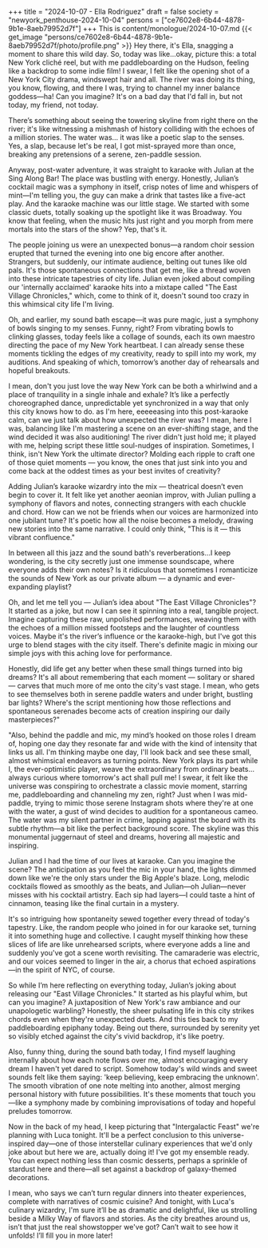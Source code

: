 +++
title = "2024-10-07 - Ella Rodriguez"
draft = false
society = "newyork_penthouse-2024-10-04"
persons = ["ce7602e8-6b44-4878-9b1e-8aeb79952d7f"]
+++
This is content/monologue/2024-10-07.md
{{< get_image "persons/ce7602e8-6b44-4878-9b1e-8aeb79952d7f/photo/profile.png" >}}
Hey there, it's Ella, snagging a moment to share this wild day.
So, today was like...okay, picture this: a total New York cliché reel, but with me paddleboarding on the Hudson, feeling like a backdrop to some indie film! I swear, I felt like the opening shot of a New York City drama, windswept hair and all. The river was doing its thing, you know, flowing, and there I was, trying to channel my inner balance goddess—ha! Can you imagine? It's on a bad day that I'd fall in, but not today, my friend, not today. 

There’s something about seeing the towering skyline from right there on the river; it's like witnessing a mishmash of history colliding with the echoes of a million stories. The water was... it was like a poetic slap to the senses. Yes, a slap, because let's be real, I got mist-sprayed more than once, breaking any pretensions of a serene, zen-paddle session. 

Anyway, post-water adventure, it was straight to karaoke with Julian at the Sing Along Bar! The place was bustling with energy. Honestly, Julian’s cocktail magic was a symphony in itself, crisp notes of lime and whispers of mint—I'm telling you, the guy can make a drink that tastes like a five-act play. And the karaoke machine was our little stage. We started with some classic duets, totally soaking up the spotlight like it was Broadway. You know that feeling, when the music hits just right and you morph from mere mortals into the stars of the show? Yep, that's it.

The people joining us were an unexpected bonus—a random choir session erupted that turned the evening into one big encore after another. Strangers, but suddenly, our intimate audience, belting out tunes like old pals. It's those spontaneous connections that get me, like a thread woven into these intricate tapestries of city life. Julian even joked about compiling our 'internally acclaimed' karaoke hits into a mixtape called "The East Village Chronicles," which, come to think of it, doesn't sound too crazy in this whimsical city life I'm living.

Oh, and earlier, my sound bath escape—it was pure magic, just a symphony of bowls singing to my senses. Funny, right? From vibrating bowls to clinking glasses, today feels like a collage of sounds, each its own maestro directing the pace of my New York heartbeat. I can already sense these moments tickling the edges of my creativity, ready to spill into my work, my auditions. And speaking of which, tomorrow’s another day of rehearsals and hopeful breakouts.

I mean, don't you just love the way New York can be both a whirlwind and a place of tranquility in a single inhale and exhale? It’s like a perfectly choreographed dance, unpredictable yet synchronized in a way that only this city knows how to do.
as I'm here, eeeeeasing into this post-karaoke calm, can we just talk about how unexpected the river was? I mean, here I was, balancing like I'm mastering a scene on an ever-shifting stage, and the wind decided it was also auditioning! The river didn't just hold me; it played with me, helping script these little soul-nudges of inspiration. Sometimes, I think, isn't New York the ultimate director? Molding each ripple to craft one of those quiet moments — you know, the ones that just sink into you and come back at the oddest times as your best invites of creativity?

Adding Julian’s karaoke wizardry into the mix — theatrical doesn’t even begin to cover it. It felt like yet another aeonian improv, with Julian pulling a symphony of flavors and notes, connecting strangers with each chuckle and chord. How can we not be friends when our voices are harmonized into one jubilant tune? It's poetic how all the noise becomes a melody, drawing new stories into the same narrative. I could only think, "This is it — this vibrant confluence." 

In between all this jazz and the sound bath's reverberations...I keep wondering, is the city secretly just one immense soundscape, where everyone adds their own notes? Is it ridiculous that sometimes I romanticize the sounds of New York as our private album — a dynamic and ever-expanding playlist? 

Oh, and let me tell you — Julian’s idea about "The East Village Chronicles"? It started as a joke, but now I can see it spinning into a real, tangible project. Imagine capturing these raw, unpolished performances, weaving them with the echoes of a million missed footsteps and the laughter of countless voices. Maybe it's the river’s influence or the karaoke-high, but I've got this urge to blend stages with the city itself. There's definite magic in mixing our simple joys with this aching love for performance.

Honestly, did life get any better when these small things turned into big dreams? It's all about remembering that each moment — solitary or shared — carves that much more of me onto the city's vast stage. I mean, who gets to see themselves both in serene paddle waters and under bright, bustling bar lights? Where's the script mentioning how those reflections and spontaneous serenades become acts of creation inspiring our daily masterpieces?"

"Also, behind the paddle and mic, my mind’s hooked on those roles I dream of, hoping one day they resonate far and wide with the kind of intensity that links us all. I'm thinking maybe one day, I'll look back and see these small, almost whimsical endeavors as turning points. New York plays its part while I, the ever-optimistic player, weave the extraordinary from ordinary beats... always curious where tomorrow's act shall pull me!
I swear, it felt like the universe was conspiring to orchestrate a classic movie moment, starring me, paddleboarding and channeling my zen, right? Just when I was mid-paddle, trying to mimic those serene Instagram shots where they're at one with the water, a gust of wind decides to audition for a spontaneous cameo. The water was my silent partner in crime, lapping against the board with its subtle rhythm—a bit like the perfect background score. The skyline was this monumental juggernaut of steel and dreams, hovering all majestic and inspiring.

Julian and I had the time of our lives at karaoke. Can you imagine the scene? The anticipation as you feel the mic in your hand, the lights dimmed down like we're the only stars under the Big Apple's blaze. Long, melodic cocktails flowed as smoothly as the beats, and Julian—oh Julian—never misses with his cocktail artistry. Each sip had layers—I could taste a hint of cinnamon, teasing like the final curtain in a mystery. 

It's so intriguing how spontaneity sewed together every thread of today's tapestry. Like, the random people who joined in for our karaoke set, turning it into something huge and collective. I caught myself thinking how these slices of life are like unrehearsed scripts, where everyone adds a line and suddenly you've got a scene worth revisiting. The camaraderie was electric, and our voices seemed to linger in the air, a chorus that echoed aspirations—in the spirit of NYC, of course.

So while I’m here reflecting on everything today, Julian’s joking about releasing our "East Village Chronicles." It started as his playful whim, but can you imagine? A juxtaposition of New York's raw ambiance and our unapologetic warbling? Honestly, the sheer pulsating life in this city strikes chords even when they're unexpected duets. And this ties back to my paddleboarding epiphany today. Being out there, surrounded by serenity yet so visibly etched against the city's vivid backdrop, it's like poetry.

Also, funny thing, during the sound bath today, I find myself laughing internally about how each note flows over me, almost encouraging every dream I haven't yet dared to script. Somehow today's wild winds and sweet sounds felt like them saying: 'keep believing, keep embracing the unknown'. The smooth vibration of one note melting into another, almost merging personal history with future possibilities. It's these moments that touch you—like a symphony made by combining improvisations of today and hopeful preludes tomorrow. 

Now in the back of my head, I keep picturing that "Intergalactic Feast" we're planning with Luca tonight. It'll be a perfect conclusion to this universe-inspired day—one of those interstellar culinary experiences that we'd only joke about but here we are, actually doing it! I've got my ensemble ready. You can expect nothing less than cosmic desserts, perhaps a sprinkle of stardust here and there—all set against a backdrop of galaxy-themed decorations. 

I mean, who says we can’t turn regular dinners into theater experiences, complete with narratives of cosmic cuisine? And tonight, with Luca's culinary wizardry, I'm sure it’ll be as dramatic and delightful, like us strolling beside a Milky Way of flavors and stories. As the city breathes around us, isn’t that just the real showstopper we've got?
Can’t wait to see how it unfolds! I’ll fill you in more later! 
